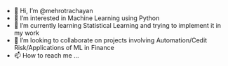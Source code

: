 - 👋 Hi, I’m @mehrotrachayan
- 👀 I’m interested in Machine Learning using Python
- 🌱 I’m currently learning Statistical Learning and trying to implement it in my work
- 💞️ I’m looking to collaborate on projects involving Automation/Cedit Risk/Applications of ML in Finance
- 📫 How to reach me ...

<!---
mehrotrachayan/mehrotrachayan is a ✨ special ✨ repository because its `README.md` (this file) appears on your GitHub profile.
You can click the Preview link to take a look at your changes.
--->
